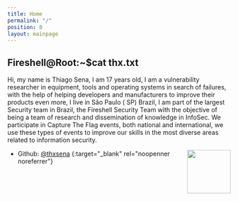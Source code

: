 ```yaml
---
title: Home
permalink: "/"
position: 0
layout: mainpage
---
```


## Fireshell@Root:~$cat thx.txt


Hi, my name is Thiago Sena, I am 17 years old, I am a vulnerability researcher in equipment, tools and operating systems in search of failures, with the help of helping developers and manufacturers to improve their products even more, I live in São Paulo ( SP) Brazil, I am part of the largest Security team in Brazil, the Fireshell Security Team with the objective of being a team of research and dissemination of knowledge in InfoSec. We participate in Capture The Flag events, both national and international, we use these types of events to improve our skills in the most diverse areas related to information security.


<img src="/images/índice.png" style="width:7em; height:7em; float:right;" />




* Github: [@thxsena](https://github.com/thxsena) {:target="_blank" rel="noopenner noreferrer"}
